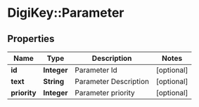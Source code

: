 # DigiKey::Parameter

## Properties
Name | Type | Description | Notes
------------ | ------------- | ------------- | -------------
**id** | **Integer** | Parameter Id | [optional] 
**text** | **String** | Parameter Description | [optional] 
**priority** | **Integer** | Parameter priority | [optional] 


